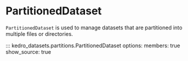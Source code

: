 # PartitionedDataset

`PartitionedDataset` is used to manage datasets that are partitioned into multiple files or directories.

::: kedro_datasets.partitions.PartitionedDataset
    options:
        members: true
        show_source: true
